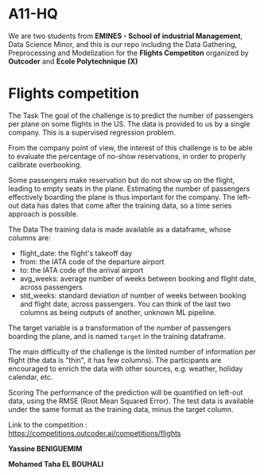 # A11-HQ
We are two students from **EMINES - School of industrial Management**, Data Science Minor, and this is our repo including the Data Gathering, Preprocessing and Modelization for the **Flights Competiton** organized by **Outcoder** and **Ecole Polytechnique (X)**

# Flights competition
The Task
The goal of the challenge is to predict the number of passengers per plane on some flights in the US. The data is provided to us by a single company. This is a supervised regression problem.

From the company point of view, the interest of this challenge is to be able to evaluate the percentage of no-show reservations, in order to properly calibrate overbooking.

Some passengers make reservation but do not show up on the flight, leading to empty seats in the plane. Estimating the number of passengers effectively boarding the plane is thus important for the company. The left-out data has dates that come after the training data, so a time series approach is possible.

The Data
The training data is made available as a dataframe, whose columns are:

- flight_date: the flight's takeoff day
- from: the IATA code of the departure airport
- to: the IATA code of the arrival airport
- avg_weeks: average number of weeks between booking and flight date, across passengers
- std_weeks: standard deviation of number of weeks between booking and flight date, across passengers. You can think of the last two columns as being outputs of another, unknown ML pipeline.

The target variable is a transformation of the number of passengers boarding the plane, and is named `target` in the training dataframe.

The main difficulty of the challenge is the limited number of information per flight (the data is "thin", it has few columns). The participants are encouraged to enrich the data with other sources, e.g. weather, holiday calendar, etc.

Scoring
The performance of the prediction will be quantified on left-out data, using the RMSE (Root Mean Squared Error).
The test data is available under the same format as the training data, minus the target column.

Link to the competition : https://competitions.outcoder.ai/competitions/flights

**Yassine BENIGUEMIM**

**Mohamed Taha EL BOUHALI**
